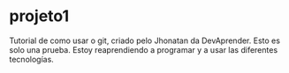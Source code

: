 # projeto1
Tutorial de como usar o git, criado pelo Jhonatan da DevAprender.
Esto es solo una prueba. Estoy reaprendiendo a programar y a usar las diferentes tecnologías.
